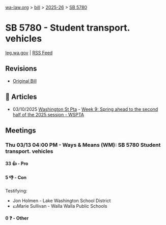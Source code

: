 [wa-law.org](/) > [bill](/bill/) > [2025-26](/bill/2025-26/) > [SB 5780](/bill/2025-26/sb/5780/)

# SB 5780 - Student transport. vehicles
[leg.wa.gov](https://app.leg.wa.gov/billsummary?BillNumber=5780&Year=2025&Initiative=false) | [RSS Feed](./rss.xml)

## Revisions
* [Original Bill](1/)

## 📰 Articles
* 03/10/2025 [Washington St Pta](/org/washington_st_pta/) - [Week 9: Spring ahead to the second half of the 2025 session - WSPTA](https://www.wastatepta.org/week-9-spring-ahead-to-the-second-half-of-the-2025-session/#:~:text=SB%205780)

## Meetings
### Thu 03/13 04:00 PM - Ways & Means (WM): SB 5780 Student transport. vehicles
#### 33 👍 - Pro

#### 5 👎 - Con
Testifying:
* Jon Holmen - Lake Washington School District
* 💵Marie Sullivan - Walla Walla Public Schools

#### 0 ❓ - Other
